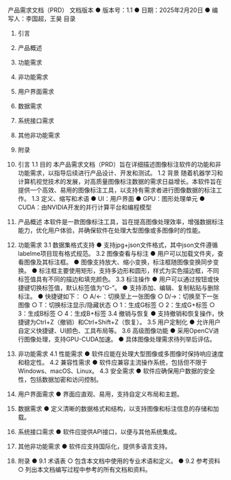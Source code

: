 产品需求文档（PRD）
文档版本
● 版本号：1.1
● 日期：2025年2月20日
● 编写人：李国超，王昊
目录
1. 引言
2. 产品概述
3. 功能需求
4. 非功能需求
5. 用户界面需求
6. 数据需求
7. 系统接口需求
8. 其他非功能需求
9. 附录

1. 引言
1.1 目的
本产品需求文档（PRD）旨在详细描述图像标注软件的功能和非功能需求，以指导后续进行产品设计、开发和测试。
1.2 背景
随着机器学习和计算机视觉技术的发展，对高质量图像标注数据的需求日益增长。本软件旨在提供一个高效、易用的图像标注工具，以支持有需求者进行图像数据的标注工作。
1.3 定义、缩写和术语
● UI：用户界面
● GPU：图形处理单元
● CUDA：由NVIDIA开发的并行计算平台和编程模型
2. 产品概述
本软件是一款图像标注工具，旨在提高图像处理效率，增强数据标注能力，优化用户体验，并确保软件在处理大型图像或多图像时的性能。
3. 功能需求
3.1 数据集格式支持
● 支持jpg+json文件格式，其中json文件遵循labelme项目现有格式规范。
3.2 图像查看与标注
● 用户可以加载文件夹，查看图像及其标注框。
● 图像支持放大、缩小变换，标注框随图像变换同步变换。
● 标注框主要使用矩形，支持多边形和圆形，样式为实色描边框，不同标签值具有不同的描边和填充颜色。
3.3 标注操作
● 用户可以通过按钮或快捷键切换标签值，默认标签值为“G-”。
● 支持添加、编辑、复制粘贴与删除标注。
● 快捷键如下：
  ○ A/←：切换至上一张图像
  ○ D/→：切换至下一张图像
  ○ T：切换标注显示/隐藏状态
  ○ 1：生成G标签
  ○ 2：生成G+标签
  ○ 3：生成B标签
  ○ 4：生成B+标签
3.4 撤销与恢复
● 支持撤销和恢复操作，快捷键为Ctrl+Z（撤销）和Ctrl+Shift+Z（恢复）。
3.5 用户定制化
● 允许用户自定义快捷键、UI颜色、工具布局等。
3.6 高级图像功能
● 采用OpenCV进行图像处理，支持GPU-CUDA加速。
● 具体图像处理需求待列举后评估。
4. 非功能需求
4.1 性能需求
● 软件应能在处理大型图像或多图像时保持响应速度和稳定性。
4.2 兼容性需求
● 软件应兼容主流操作系统，包括但不限于Windows、macOS、Linux。
4.3 安全需求
● 软件应确保用户数据的安全性，包括数据加密和访问控制。
5. 用户界面需求
● 界面应直观、易用，支持自定义布局和主题。
6. 数据需求
● 定义清晰的数据格式和结构，以支持图像和标注信息的存储和加载。
7. 系统接口需求
● 软件应提供API接口，以便与其他系统集成。
8. 其他非功能需求
● 软件应支持国际化，提供多语言支持。
9. 附录
● 9.1 术语表
  ○ 包含本文档中使用的专业术语和定义。
● 9.2 参考资料
  ○ 列出本文档编写过程中参考的所有文档和资料。
